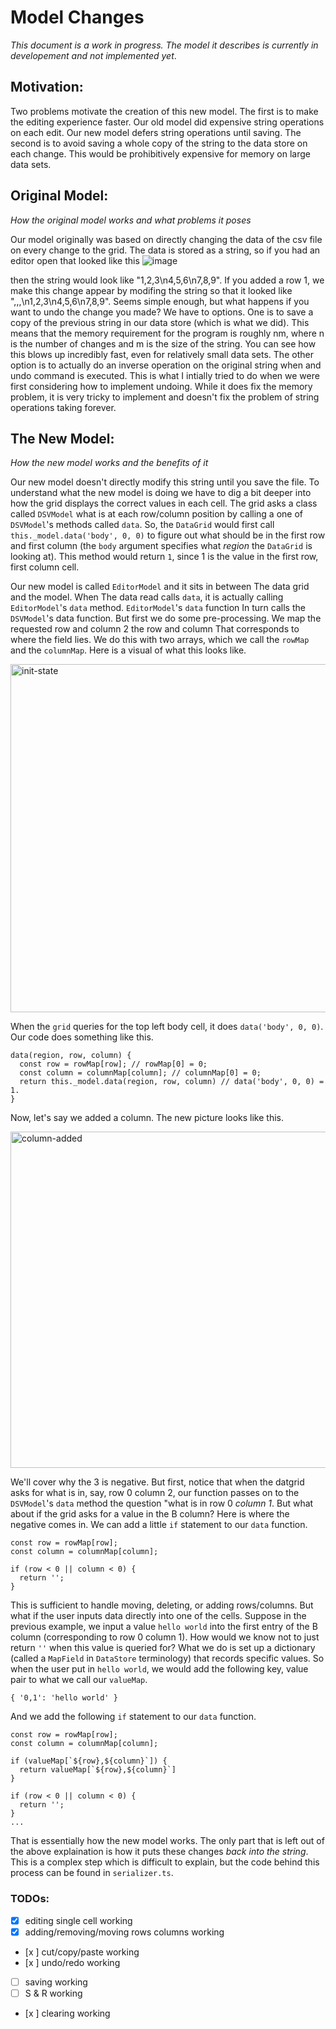 

# Model Changes
_This document is a work in progress. The model it describes is currently in developement and not implemented yet_.

## Motivation:

Two problems motivate the creation of this new model. The first is to make the editing experience faster. Our old model did expensive string operations on each edit. Our new model defers string operations until saving. The second is to avoid saving a whole copy of the string to the data store on each change. This would be prohibitively expensive for memory on large data sets. 

## Original Model:
_How the original model works and what problems it poses_


Our model originally was based on directly changing the data of the csv file on every change to the grid. The data is stored as a string, so if you had an editor open that looked like this
![image](https://user-images.githubusercontent.com/52261474/89075518-41dcbe80-d333-11ea-8cb0-9a9267905812.png)

then the string would look like "1,2,3\n4,5,6\n7,8,9". If you added a row 1, we make this change appear by modifing the string so that it looked like ",,,\n1,2,3\n4,5,6\n7,8,9". Seems simple enough, but what happens if you want to undo the change you made? We have to options. One is to save a copy of the previous string in our data store (which is what we did). This means that the memory requirement for the program is roughly nm, where n is the number of changes and m is the size of the string. You can see how this blows up incredibly fast, even for relatively small data sets. The other option is to actually do an inverse operation on the original string when and undo command is executed. This is what I intially tried to do when we were first considering how to implement undoing. While it does fix the memory problem, it is very tricky to implement and doesn't fix the problem of string operations taking forever.


## The New Model:

_How the new model works and the benefits of it_


Our new model doesn't directly modify this string until you save the file. To understand what the new model is doing we have to dig a bit deeper into how the grid displays the correct values in each cell. The grid asks a class called `DSVModel` what is at each row/column position by calling a one of `DSVModel`'s methods called `data`. So, the `DataGrid` would first call `this._model.data('body', 0, 0)` to figure out what should be in the first row and first column (the `body` argument specifies what _region_ the `DataGrid` is looking at). This method would return `1`, since 1 is the value in the first row, first column cell.

Our new model is called `EditorModel` and it sits in between The data grid and the model. When The data read calls `data`, it is actually calling `EditorModel`'s `data` method. `EditorModel`'s `data` function In turn calls the `DSVModel`'s data function. But first we do some pre-processing. We map the requested row and column 2 the row and column That corresponds to where the field lies. We do this with two arrays, which we call the `rowMap` and the `columnMap`. Here is a visual of what this looks like.

<img width="557" alt="init-state" src="https://user-images.githubusercontent.com/52261474/89232442-5079de80-d59c-11ea-81e3-35fa9a13c03f.PNG">


When the `grid` queries for the top left body cell, it does `data('body', 0, 0)`. Our code does something like this.
```
data(region, row, column) {
  const row = rowMap[row]; // rowMap[0] = 0;
  const column = columnMap[column]; // columnMap[0] = 0;
  return this._model.data(region, row, column) // data('body', 0, 0) = 1.
}
```

Now, let's say we added a column. The new picture looks like this.

<img width="538" alt="column-added" src="https://user-images.githubusercontent.com/52261474/89232652-b8c8c000-d59c-11ea-843d-327429b943aa.PNG">

We'll cover why the 3 is negative. But first, notice that when the datgrid asks for what is in, say, row 0 column 2, our function passes on to the `DSVModel`'s `data` method the question "what is in row 0 _column 1_. But what about if the grid asks for a value in the B column? Here is where the negative comes in. We can add a little `if` statement to our `data` function.

```
const row = rowMap[row];
const column = columnMap[column];

if (row < 0 || column < 0) {
  return '';
}
```

This is sufficient to handle moving, deleting, or adding rows/columns. But what if the user inputs data directly into one of the cells. Suppose in the previous example, we input a value `hello world` into the first entry of the B column (corresponding to row 0 column 1). How would we know not to just return `''` when this value is queried for? What we do is set up a dictionary (called a `MapField` in `DataStore` terminology) that records specific values. So when the user put in `hello world`, we would add the following key, value pair to what we call our `valueMap`.

```
{ '0,1': 'hello world' }
```

And we add the following `if` statement to our `data` function.

```
const row = rowMap[row];
const column = columnMap[column];

if (valueMap[`${row},${column}`]) {
  return valueMap[`${row},${column}`]
}

if (row < 0 || column < 0) {
  return '';
}
...
```

That is essentially how the new model works. The only part that is left out of the above explaination is how it puts these changes _back into the string_. This is a complex step which is difficult to explain, but the code behind this process can be found in `serializer.ts`.



### TODOs:
- [x] editing single cell working
- [x] adding/removing/moving rows columns working
- [x ] cut/copy/paste working
- [x ] undo/redo working
- [ ] saving working
- [ ] S & R working
- [x ] clearing working


